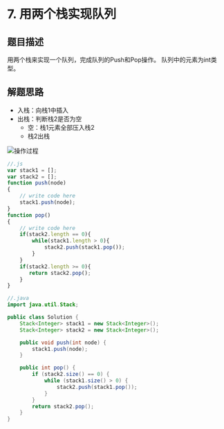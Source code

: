 # 7. 用两个栈实现队列

## 题目描述

用两个栈来实现一个队列，完成队列的Push和Pop操作。 队列中的元素为int类型。

## 解题思路

- 入栈：向栈1中插入
- 出栈：判断栈2是否为空
    - 空：栈1元素全部压入栈2
    - 栈2出栈

![操作过程](https://note.youdao.com/yws/public/resource/03dfd851f24b216e58d1d651eff575ae/xmlnote/376693303C8E4EDCA05CC87D8BB9EE33/4690)

```js
//.js
var stack1 = [];
var stack2 = [];
function push(node)
{
    // write code here
    stack1.push(node);
}
function pop()
{
    // write code here
    if(stack2.length == 0){
        while(stack1.length > 0){
            stack2.push(stack1.pop());
        }
    }
    if(stack2.length >= 0){
       return stack2.pop();
    }
}
```

```java
//.java
import java.util.Stack;

public class Solution {
    Stack<Integer> stack1 = new Stack<Integer>();
    Stack<Integer> stack2 = new Stack<Integer>();

    public void push(int node) {
        stack1.push(node);
    }

    public int pop() {
        if (stack2.size() == 0) {
            while (stack1.size() > 0) {
                stack2.push(stack1.pop());
            }
        }
        return stack2.pop();
    }
}
```